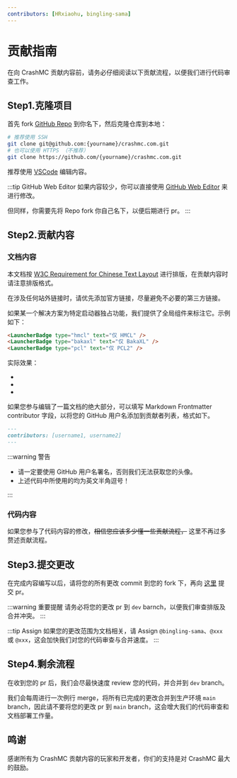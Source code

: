 ```yaml
---
contributors: [HRxiaohu, bingling-sama]
---
```


# 贡献指南

在向 CrashMC 贡献内容前，请务必仔细阅读以下贡献流程，以便我们进行代码审查工作。

## Step1.克隆项目


首先 fork [GitHub Repo](https://github.com/GlobeMC/crashmc.com) 到你名下，然后克隆仓库到本地：

```bash
# 推荐使用 SSH
git clone git@github.com:{yourname}/crashmc.com.git
# 也可以使用 HTTPS （不推荐）
git clone https://github.com/{yourname}/crashmc.com.git 
```

推荐使用 [VSCode](https://code.visualstudio.com/) 编辑内容。

:::tip GitHub Web Editor
如果内容较少，你可以直接使用 [GitHub Web Editor](https://github.dev) 来进行修改。

但同样，你需要先将 Repo fork 你自己名下，以便后期进行 pr。
:::

## Step2.贡献内容


### 文档内容

本文档按 [W3C Requirement for Chinese Text Layout](https://www.w3.org/International/clreq/) 进行排版，在贡献内容时请注意排版格式。

在涉及任何站外链接时，请优先添加官方链接，尽量避免不必要的第三方链接。

如果某一个解决方案为特定启动器独占功能，我们提供了全局组件来标注它。示例如下：

```markdown
<LauncherBadge type="hmcl" text="仅 HMCL" />
<LauncherBadge type="bakaxl" text="仅 BakaXL" />
<LauncherBadge type="pcl" text="仅 PCL2" />
```

实际效果：

- <LauncherBadge type="hmcl" text="仅 HMCL" />
- <LauncherBadge type="bakaxl" text="仅 BakaXL" />
- <LauncherBadge type="pcl" text="仅 PCL2" />

如果您参与编辑了一篇文档的绝大部分，可以填写 Markdown Frontmatter contributor 字段，以将您的 GitHub 用户名添加到贡献者列表，格式如下。

```md
---
contributors: [username1, username2]
---
```

:::warning 警告

- 请一定要使用 GitHub 用户名署名，否则我们无法获取您的头像。
- 上述代码中所使用的均为英文半角逗号！

:::

### 代码内容

如果您参与了代码内容的修改，~~相信您应该多少懂一些贡献流程，~~ 这里不再过多赘述贡献流程。

## Step3.提交更改

在完成内容编写以后，请将您的所有更改 commit 到您的 fork 下，再向 [这里](https://github.com/GlobeMC/crashmc.com/tree/dev) 提交 pr。

:::warning 重要提醒
请务必将您的更改 pr 到 `dev` barnch，以便我们审查排版及合并冲突。
:::

:::tip Assign
如果您的更改范围为文档相关，请 Assign `@bingling-sama`、`@xxx` 或 `@xxx`，这会加快我们对您的代码审查与合并速度。
:::

## Step4.剩余流程

在收到您的 pr 后，我们会尽最快速度 review 您的代码，并合并到 `dev` branch。

我们会每周进行一次例行 merge，将所有已完成的更改合并到生产环境 `main` branch，因此请不要将您的更改 pr 到 `main` branch，这会增大我们的代码审查和文档部署工作量。

## 鸣谢

感谢所有为 CrashMC 贡献内容的玩家和开发者，你们的支持是对 CrashMC 最大的鼓励。
